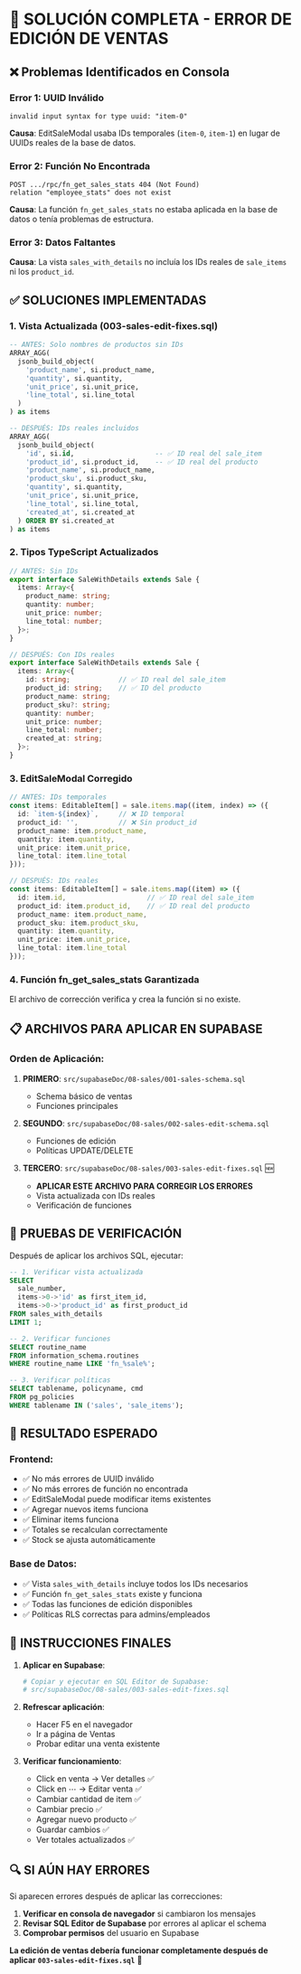# 🔧 SOLUCIÓN COMPLETA - ERROR DE EDICIÓN DE VENTAS

## ❌ Problemas Identificados en Consola

### Error 1: UUID Inválido
```
invalid input syntax for type uuid: "item-0"
```
**Causa**: EditSaleModal usaba IDs temporales (`item-0`, `item-1`) en lugar de UUIDs reales de la base de datos.

### Error 2: Función No Encontrada
```
POST .../rpc/fn_get_sales_stats 404 (Not Found)
relation "employee_stats" does not exist
```
**Causa**: La función `fn_get_sales_stats` no estaba aplicada en la base de datos o tenía problemas de estructura.

### Error 3: Datos Faltantes
**Causa**: La vista `sales_with_details` no incluía los IDs reales de `sale_items` ni los `product_id`.

## ✅ SOLUCIONES IMPLEMENTADAS

### 1. **Vista Actualizada (003-sales-edit-fixes.sql)**
```sql
-- ANTES: Solo nombres de productos sin IDs
ARRAY_AGG(
  jsonb_build_object(
    'product_name', si.product_name,
    'quantity', si.quantity,
    'unit_price', si.unit_price,
    'line_total', si.line_total
  )
) as items

-- DESPUÉS: IDs reales incluidos
ARRAY_AGG(
  jsonb_build_object(
    'id', si.id,                    -- ✅ ID real del sale_item
    'product_id', si.product_id,    -- ✅ ID real del producto
    'product_name', si.product_name,
    'product_sku', si.product_sku,
    'quantity', si.quantity,
    'unit_price', si.unit_price,
    'line_total', si.line_total,
    'created_at', si.created_at
  ) ORDER BY si.created_at
) as items
```

### 2. **Tipos TypeScript Actualizados**
```typescript
// ANTES: Sin IDs
export interface SaleWithDetails extends Sale {
  items: Array<{
    product_name: string;
    quantity: number;
    unit_price: number;
    line_total: number;
  }>;
}

// DESPUÉS: Con IDs reales
export interface SaleWithDetails extends Sale {
  items: Array<{
    id: string;            // ✅ ID real del sale_item
    product_id: string;    // ✅ ID del producto
    product_name: string;
    product_sku?: string;
    quantity: number;
    unit_price: number;
    line_total: number;
    created_at: string;
  }>;
}
```

### 3. **EditSaleModal Corregido**
```typescript
// ANTES: IDs temporales
const items: EditableItem[] = sale.items.map((item, index) => ({
  id: `item-${index}`,     // ❌ ID temporal
  product_id: '',          // ❌ Sin product_id
  product_name: item.product_name,
  quantity: item.quantity,
  unit_price: item.unit_price,
  line_total: item.line_total
}));

// DESPUÉS: IDs reales
const items: EditableItem[] = sale.items.map((item) => ({
  id: item.id,                    // ✅ ID real del sale_item
  product_id: item.product_id,    // ✅ ID real del producto
  product_name: item.product_name,
  product_sku: item.product_sku,
  quantity: item.quantity,
  unit_price: item.unit_price,
  line_total: item.line_total
}));
```

### 4. **Función fn_get_sales_stats Garantizada**
El archivo de corrección verifica y crea la función si no existe.

## 📋 ARCHIVOS PARA APLICAR EN SUPABASE

### **Orden de Aplicación:**

1. **PRIMERO**: `src/supabaseDoc/08-sales/001-sales-schema.sql`
   - Schema básico de ventas
   - Funciones principales

2. **SEGUNDO**: `src/supabaseDoc/08-sales/002-sales-edit-schema.sql`
   - Funciones de edición
   - Políticas UPDATE/DELETE

3. **TERCERO**: `src/supabaseDoc/08-sales/003-sales-edit-fixes.sql` 🆕
   - **APLICAR ESTE ARCHIVO PARA CORREGIR LOS ERRORES**
   - Vista actualizada con IDs reales
   - Verificación de funciones

## 🧪 PRUEBAS DE VERIFICACIÓN

Después de aplicar los archivos SQL, ejecutar:

```sql
-- 1. Verificar vista actualizada
SELECT
  sale_number,
  items->0->'id' as first_item_id,
  items->0->'product_id' as first_product_id
FROM sales_with_details
LIMIT 1;

-- 2. Verificar funciones
SELECT routine_name
FROM information_schema.routines
WHERE routine_name LIKE 'fn_%sale%';

-- 3. Verificar políticas
SELECT tablename, policyname, cmd
FROM pg_policies
WHERE tablename IN ('sales', 'sale_items');
```

## 🎯 RESULTADO ESPERADO

### **Frontend**:
- ✅ No más errores de UUID inválido
- ✅ No más errores de función no encontrada
- ✅ EditSaleModal puede modificar items existentes
- ✅ Agregar nuevos items funciona
- ✅ Eliminar items funciona
- ✅ Totales se recalculan correctamente
- ✅ Stock se ajusta automáticamente

### **Base de Datos**:
- ✅ Vista `sales_with_details` incluye todos los IDs necesarios
- ✅ Función `fn_get_sales_stats` existe y funciona
- ✅ Todas las funciones de edición disponibles
- ✅ Políticas RLS correctas para admins/empleados

## 🚀 INSTRUCCIONES FINALES

1. **Aplicar en Supabase**:
   ```bash
   # Copiar y ejecutar en SQL Editor de Supabase:
   # src/supabaseDoc/08-sales/003-sales-edit-fixes.sql
   ```

2. **Refrescar aplicación**:
   - Hacer F5 en el navegador
   - Ir a página de Ventas
   - Probar editar una venta existente

3. **Verificar funcionamiento**:
   - Click en venta → Ver detalles ✅
   - Click en ⋯ → Editar venta ✅
   - Cambiar cantidad de item ✅
   - Cambiar precio ✅
   - Agregar nuevo producto ✅
   - Guardar cambios ✅
   - Ver totales actualizados ✅

## 🔍 SI AÚN HAY ERRORES

Si aparecen errores después de aplicar las correcciones:

1. **Verificar en consola de navegador** si cambiaron los mensajes
2. **Revisar SQL Editor de Supabase** por errores al aplicar el schema
3. **Comprobar permisos** del usuario en Supabase

**La edición de ventas debería funcionar completamente después de aplicar `003-sales-edit-fixes.sql`** 🎉